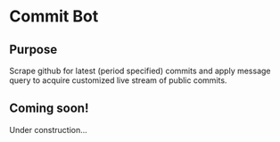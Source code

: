# Commit Bot #

## Purpose ##
Scrape github for latest (period specified) commits and apply message query to acquire customized live stream of public commits.

## Coming soon! ##
Under construction...